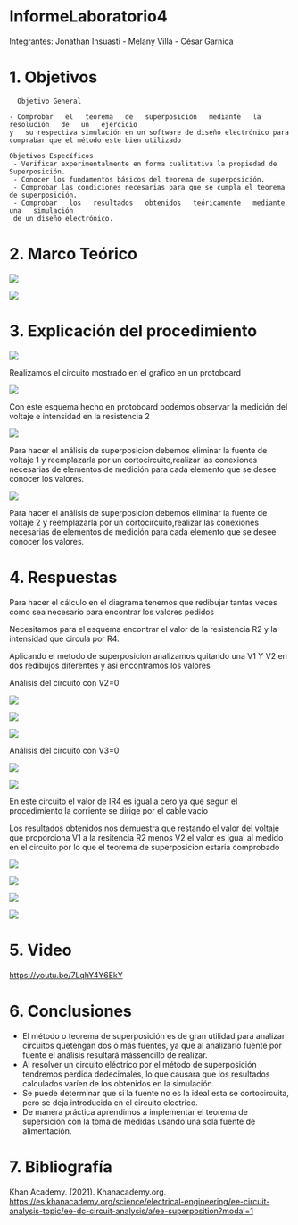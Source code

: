 # InformeLaboratorio4

Integrantes: Jonathan Insuasti - Melany  Villa - César Garnica 

# 1. Objetivos 
      Objetivo General
     
    - Comprobar   el   teorema   de   superposición   mediante   la   resolución   de   un   ejercicio 
    y   su respectiva simulación en un software de diseño electrónico para comprabar que el método este bien utilizado
    
    Objetivos Específicos
     - Verificar experimentalmente en forma cualitativa la propiedad de Superposición.
     - Conocer los fundamentos básicos del teorema de superposición.
     - Comprobar las condiciones necesarias para que se cumpla el teorema de superposición.
     - Comprobar   los   resultados   obtenidos   teóricamente   mediante   una   simulación  
     de un diseño electrónico.

    
# 2. Marco Teórico

![](https://github.com/mjvilla1/ImagenesLab4/blob/main/Tabla%20de%20Materiales.PNG)


![](https://github.com/mjvilla1/ImagenesLab4/blob/main/Teorema%20de%20superposici%C3%B3n.PNG)

# 3. Explicación  del procedimiento


![](https://github.com/mjvilla1/ImagenesLab4/blob/main/Circuito.jpeg)

Realizamos el circuito mostrado en el grafico en un protoboard

![](https://github.com/mjvilla1/ImagenesLab4/blob/main/Eje%20t.jpeg)

Con este esquema hecho en protoboard podemos observar la medición del voltaje e intensidad en la resistencia 2 

![](https://github.com/mjvilla1/ImagenesLab4/blob/main/EJ%20V1%3D0.jpeg)

Para hacer el análisis de superposicion debemos eliminar la fuente de voltaje 1 y reemplazarla por un cortocircuito,realizar las conexiones necesarias de elementos de medición para cada elemento que se desee conocer los valores.

![](https://github.com/mjvilla1/ImagenesLab4/blob/main/EJ%20V2%3D0.jpeg)

Para hacer el análisis de superposicion debemos eliminar la fuente de voltaje 2 y reemplazarla por un cortocircuito,realizar las conexiones necesarias de elementos de medición para cada elemento que se desee conocer los valores.

#  4. Respuestas 

Para hacer el cálculo en el diagrama tenemos que redibujar tantas veces como sea necesario para encontrar los valores pedidos 

Necesitamos para el esquema encontrar el valor de la resistencia R2 y la intensidad que circula por R4.

Aplicando el metodo de superposicion analizamos quitando una V1 Y V2 en dos redibujos diferentes y asi encontramos los valores

Análisis del circuito con V2=0

![](https://github.com/mjvilla1/ImagenesLab4/blob/main/Eje%201.jpeg)

![](https://github.com/mjvilla1/ImagenesLab4/blob/main/Eje%202.jpeg)

![](https://github.com/mjvilla1/ImagenesLab4/blob/main/Eje%201%201.jpeg)

Análisis del circuito con V3=0

![](https://github.com/mjvilla1/ImagenesLab4/blob/main/Eje%203.jpeg)

![](https://github.com/mjvilla1/ImagenesLab4/blob/main/Eje%203%201.jpeg)

En este circuito el valor de IR4 es igual a cero ya que segun el procedimiento la corriente se dirige por  el cable vacio 

Los resultados obtenidos nos demuestra que restando el valor del voltaje que proporciona V1 a la resitencia R2 menos V2 el valor es igual al medido en el circuito por lo que el teorema de superposicion estaria comprobado 

![](https://github.com/mjvilla1/ImagenesLab4/blob/main/R%201.jpeg)

![](https://github.com/mjvilla1/ImagenesLab4/blob/main/R2.jpeg)


![](https://github.com/mjvilla1/ImagenesLab4/blob/main/Calculo%20del%20error%204.PNG)

![](https://github.com/mjvilla1/ImagenesLab4/blob/main/Calculo%20del%20error%204-.PNG)

# 5. Video

https://youtu.be/7LqhY4Y6EkY

# 6. Conclusiones

- El método o teorema de superposición es de gran utilidad para analizar circuitos quetengan dos o más fuentes, 
ya que al analizarlo fuente por fuente el análisis resultará mássencillo de realizar.
- Al resolver un circuito eléctrico por el método de superposición tendremos perdida dedecimales,
lo que causara que los resultados calculados varíen de los obtenidos en la simulación. 
- Se puede determinar que si la fuente no es la ideal esta se cortocircuita, pero se deja introducida
 en el circuito electrico.
 - De manera práctica aprendimos a implementar el teorema de supersición con la toma de medidas usando una sola 
 fuente de alimentación.


# 7. Bibliografía 

Khan Academy. (2021). Khanacademy.org. https://es.khanacademy.org/science/electrical-engineering/ee-circuit-analysis-topic/ee-dc-circuit-analysis/a/ee-superposition?modal=1


